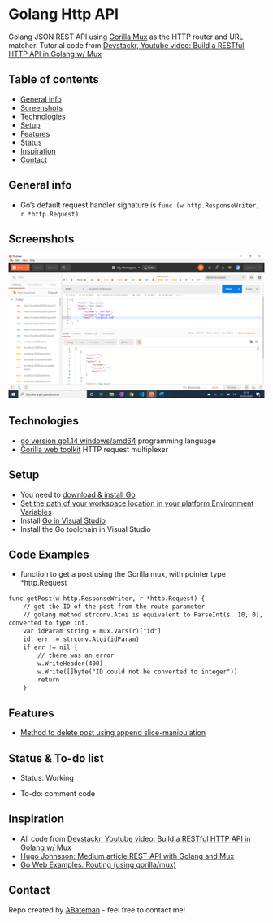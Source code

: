 # Golang Http API

Golang JSON REST API using [Gorilla Mux](https://github.com/gorilla/mux) as the HTTP router and URL matcher. Tutorial code from [Devstackr, Youtube video: Build a RESTful HTTP API in Golang w/ Mux](https://www.youtube.com/watch?v=HmiybuiEZI4&t=175s)

## Table of contents

* [General info](#general-info)
* [Screenshots](#screenshots)
* [Technologies](#technologies)
* [Setup](#setup)
* [Features](#features)
* [Status](#status)
* [Inspiration](#inspiration)
* [Contact](#contact)

## General info

* Go’s default request handler signature is `func (w http.ResponseWriter, r *http.Request)`

## Screenshots

![techData screen print](./img/post.png)

## Technologies

* [go version go1.14 windows/amd64](https://golang.org/) programming language
* [Gorilla web toolkit](http://www.gorillatoolkit.org/pkg/mux) HTTP request multiplexer

## Setup

* You need to [download & install Go](https://golang.org/dl/)
* [Set the path of your workspace location in your platform Environment Variables](https://github.com/golang/go/wiki/SettingGOPATH)
* Install [Go in Visual Studio](https://code.visualstudio.com/docs/languages/go)
* Install the Go toolchain in Visual Studio

## Code Examples

* function to get a post using the Gorilla mux, with pointer type *http.Request

```golang
func getPost(w http.ResponseWriter, r *http.Request) {
	// get the ID of the post from the route parameter
	// golang method strconv.Atoi is equivalent to ParseInt(s, 10, 0), converted to type int.
	var idParam string = mux.Vars(r)["id"]
	id, err := strconv.Atoi(idParam)
	if err != nil {
		// there was an error
		w.WriteHeader(400)
		w.Write([]byte("ID could not be converted to integer"))
		return
	}
```

## Features

* [Method to delete post using append slice-manipulation](https://github.com/golang/go/wiki/SliceTricks#delete)

## Status & To-do list

* Status: Working 

* To-do: comment code

## Inspiration

* All code from [Devstackr, Youtube video: Build a RESTful HTTP API in Golang w/ Mux](https://www.youtube.com/watch?v=HmiybuiEZI4&t=175s)
* [Hugo Johnsson: Medium article REST-API with Golang and Mux](https://medium.com/@hugo.bjarred/rest-api-with-golang-and-mux-e934f581b8b5)
* [Go Web Examples: Routing (using gorilla/mux)](https://gowebexamples.com/routes-using-gorilla-mux/)

## Contact

Repo created by [ABateman](https://www.andrewbateman.org) - feel free to contact me!
